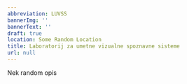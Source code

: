 ```yaml
---
abbreviation: LUVSS
bannerImg: ''
bannerText: ''
draft: true
location: Some Random Location
title: Laboratorij za umetne vizualne spoznavne sisteme
url: null
---
```


Nek random opis